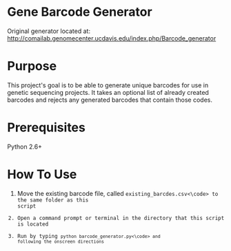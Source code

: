 # Gene Barcode Generator

Original generator located at: http://comailab.genomecenter.ucdavis.edu/index.php/Barcode_generator

# Purpose

This project's goal is to be able to generate unique barcodes for use in genetic sequencing projects. It takes an optional
list of already created barcodes and rejects any generated barcodes that contain those codes. 

# Prerequisites

Python 2.6+

# How To Use

1. Move the existing barcode file, called <code>existing_barcdes.csv<\code> to the same folder as this script
1. Open a command prompt or terminal in the directory that this script is located
2. Run by typing <code>python barcode_generator.py<\code> and following the onscreen directions
